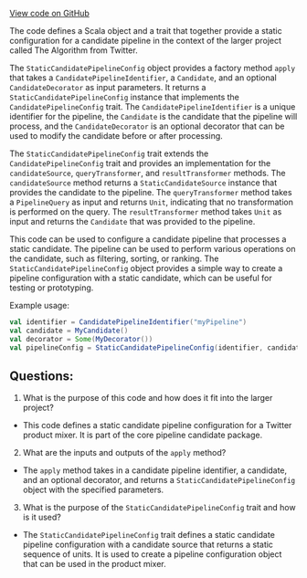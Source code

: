 [View code on GitHub](https://github.com/misbahsy/the-algorithm/product-mixer/core/src/main/scala/com/twitter/product_mixer/core/pipeline/candidate/StaticCandidatePipelineConfig.scala)

The code defines a Scala object and a trait that together provide a static configuration for a candidate pipeline in the context of the larger project called The Algorithm from Twitter. 

The `StaticCandidatePipelineConfig` object provides a factory method `apply` that takes a `CandidatePipelineIdentifier`, a `Candidate`, and an optional `CandidateDecorator` as input parameters. It returns a `StaticCandidatePipelineConfig` instance that implements the `CandidatePipelineConfig` trait. The `CandidatePipelineIdentifier` is a unique identifier for the pipeline, the `Candidate` is the candidate that the pipeline will process, and the `CandidateDecorator` is an optional decorator that can be used to modify the candidate before or after processing. 

The `StaticCandidatePipelineConfig` trait extends the `CandidatePipelineConfig` trait and provides an implementation for the `candidateSource`, `queryTransformer`, and `resultTransformer` methods. The `candidateSource` method returns a `StaticCandidateSource` instance that provides the candidate to the pipeline. The `queryTransformer` method takes a `PipelineQuery` as input and returns `Unit`, indicating that no transformation is performed on the query. The `resultTransformer` method takes `Unit` as input and returns the `Candidate` that was provided to the pipeline. 

This code can be used to configure a candidate pipeline that processes a static candidate. The pipeline can be used to perform various operations on the candidate, such as filtering, sorting, or ranking. The `StaticCandidatePipelineConfig` object provides a simple way to create a pipeline configuration with a static candidate, which can be useful for testing or prototyping. 

Example usage:

```scala
val identifier = CandidatePipelineIdentifier("myPipeline")
val candidate = MyCandidate()
val decorator = Some(MyDecorator())
val pipelineConfig = StaticCandidatePipelineConfig(identifier, candidate, decorator)
```
## Questions: 
 1. What is the purpose of this code and how does it fit into the larger project? 
- This code defines a static candidate pipeline configuration for a Twitter product mixer. It is part of the core pipeline candidate package.

2. What are the inputs and outputs of the `apply` method? 
- The `apply` method takes in a candidate pipeline identifier, a candidate, and an optional decorator, and returns a `StaticCandidatePipelineConfig` object with the specified parameters.

3. What is the purpose of the `StaticCandidatePipelineConfig` trait and how is it used? 
- The `StaticCandidatePipelineConfig` trait defines a static candidate pipeline configuration with a candidate source that returns a static sequence of units. It is used to create a pipeline configuration object that can be used in the product mixer.